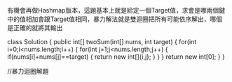 有機會再做Hashmap版本，這題基本上就是給定一個Target值，求會是哪兩個鍵中的值相加會跟Target值相同，暴力解法就是雙迴圈把所有可能依序解出，哪個是正確的就將其輸出

class Solution {
    public int[] twoSum(int[] nums, int target) 
    {
        for(int i=0;i<nums.length;i++)
        {
            for(int j=1;j<nums.length;j++)
            {
                if(nums[i]+nums[j]==target)
                {
                    return new int[]{i,j};
                }
            }
        }
        return new int[0];
    }
}
        
//暴力迴圈解題